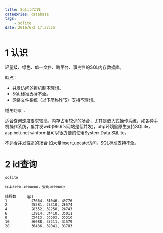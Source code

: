 ```yaml
---
title: Sqlite实践
categories: database
tags: 
	- sqlite
date: 2016/6/3 17:37:25
---
```


# 1 认识

轻量级、绿色、单一文件、跨平台、事务性的SQL内存数据库。

缺点：

* 并发访问的锁机制不理想。
* SQL标准支持不全。
* 网络文件系统（以下简称NFS）支持不理想。

适用场景：

适合查询速度要求较高，内存占用较少的场合，尤其是嵌入式操作系统，如各种手机操作系统，低并发web(99.9%网站是低并发)，php环境里原生支持SQLite，asp.net/.net winform里可以很方便的使用System.Data.SQLite。

不适合并发性高的场合 如大量insert,update访问，SQL标准支持不全。


# 2 id查询

	sqlite

	样本5000:1000000，查询100000次

	线程数  	qps
	1       	47664, 51046, 49776
	2       	25581, 25310, 26574
	4       	28352, 32258, 28743
	6       	33914, 34410, 35011
	8       	35423, 36563, 35310
	10     	 	36088, 35211, 33579
	20          36436, 32041, 33783